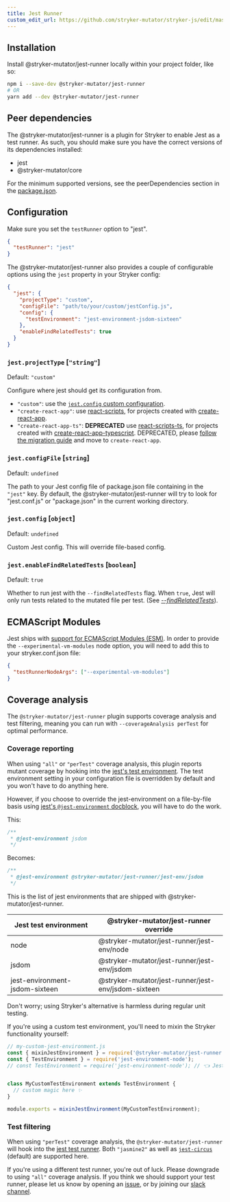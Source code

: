 ```yaml
---
title: Jest Runner
custom_edit_url: https://github.com/stryker-mutator/stryker-js/edit/master/docs/jest-runner.md
---
```


## Installation

Install @stryker-mutator/jest-runner locally within your project folder, like so:

```bash
npm i --save-dev @stryker-mutator/jest-runner
# OR
yarn add --dev @stryker-mutator/jest-runner
```

## Peer dependencies

The @stryker-mutator/jest-runner is a plugin for Stryker to enable Jest as a test runner. As such, you should make sure you have the correct versions of its dependencies installed:

- jest
- @stryker-mutator/core

For the minimum supported versions, see the peerDependencies section in the [package.json](https://raw.githubusercontent.com/stryker-mutator/stryker/master/packages/jest-runner/package.json).

## Configuration

Make sure you set the `testRunner` option to "jest".

```json
{
  "testRunner": "jest"
}
```

The @stryker-mutator/jest-runner also provides a couple of configurable options using the `jest` property in your Stryker config:

```json
{
  "jest": {
    "projectType": "custom",
    "configFile": "path/to/your/custom/jestConfig.js",
    "config": {
      "testEnvironment": "jest-environment-jsdom-sixteen"
    },
    "enableFindRelatedTests": true
  }
}
```

### `jest.projectType` [`"string"`]

Default: `"custom"`

Configure where jest should get its configuration from.

- `"custom"`: use the [`jest.config` custom configuration](#jestconfig-object).
- `"create-react-app"`: use [react-scripts](https://www.npmjs.com/package/react-scripts), for projects created with [create-react-app](https://github.com/facebook/create-react-app).
- `"create-react-app-ts"`: **DEPRECATED** use [react-scripts-ts](https://www.npmjs.com/package/react-scripts-ts), for projects created with [create-react-app-typescript](https://github.com/wmonk/create-react-app-typescript). DEPRECATED, please [follow the migration guide](https://create-react-app.dev/docs/adding-typescript/) and move to `create-react-app`.

### `jest.configFile` [`string`]

Default: `undefined`

The path to your Jest config file of package.json file containing in the `"jest"` key. By default, the @stryker-mutator/jest-runner will try to look for "jest.conf.js" or "package.json" in the current working directory.

### `jest.config` [`object`]

Default: `undefined`

Custom Jest config. This will override file-based config.

### `jest.enableFindRelatedTests` [`boolean`]

Default: `true`

Whether to run jest with the `--findRelatedTests` flag. When `true`, Jest will only run tests related to the mutated file per test. (See [_--findRelatedTests_](https://jestjs.io/docs/en/cli.html#--findrelatedtests-spaceseparatedlistofsourcefiles)).

## ECMAScript Modules

Jest ships with [support for ECMAScript Modules (ESM)](https://jestjs.io/docs/ecmascript-modules). In order to provide the `--experimental-vm-modules` node option, you will need to add this to your stryker.conf.json file:

```json
{
  "testRunnerNodeArgs": ["--experimental-vm-modules"]
}
```

## Coverage analysis

The `@stryker-mutator/jest-runner` plugin supports coverage analysis and test filtering, meaning you can run with `--coverageAnalysis perTest` for optimal performance.

### Coverage reporting

When using `"all"` or `"perTest"` coverage analysis, this plugin reports mutant coverage by hooking into the [jest's test environment](https://jestjs.io/docs/en/configuration.html#testenvironment-string). The test environment setting in your configuration file is overridden by default and you won't have to do anything here.

However, if you choose to override the jest-environment on a file-by-file basis using [jest's `@jest-environment` docblock](https://jestjs.io/docs/en/configuration.html#testenvironment-string), you will have to do the work.

This:

```js
/**
 * @jest-environment jsdom
 */
```

Becomes:

```js
/**
 * @jest-environment @stryker-mutator/jest-runner/jest-env/jsdom
 */
```

This is the list of jest environments that are shipped with @stryker-mutator/jest-runner.

| Jest test environment          | @stryker-mutator/jest-runner override               |
| ------------------------------ | --------------------------------------------------- |
| node                           | @stryker-mutator/jest-runner/jest-env/node          |
| jsdom                          | @stryker-mutator/jest-runner/jest-env/jsdom         |
| jest-environment-jsdom-sixteen | @stryker-mutator/jest-runner/jest-env/jsdom-sixteen |

Don't worry; using Stryker's alternative is harmless during regular unit testing.

If you're using a custom test environment, you'll need to mixin the Stryker functionality yourself:

```js
// my-custom-jest-environment.js
const { mixinJestEnvironment } = require('@stryker-mutator/jest-runner');
const { TestEnvironment } = require('jest-environment-node');
// const TestEnvironment = require('jest-environment-node'); // 👈 Jest@27 or lower


class MyCustomTestEnvironment extends TestEnvironment {
  // custom magic here ✨
}

module.exports = mixinJestEnvironment(MyCustomTestEnvironment);
```

### Test filtering

When using `"perTest"` coverage analysis, the `@stryker-mutator/jest-runner` will hook into the [jest test runner](https://jestjs.io/docs/en/configuration.html#testrunner-string). Both `"jasmine2"` as well as [`jest-circus`](https://www.npmjs.com/package/jest-circus) (default) are supported here.

If you're using a different test runner, you're out of luck. Please downgrade to using `"all"` coverage analysis. If you think we should support your test runner, please let us know by opening an [issue](https://github.com/stryker-mutator/stryker-js/issues/new?assignees=&labels=%F0%9F%9A%80+Feature+request&template=feature_request.md&title=), or by joining our [slack channel](https://join.slack.com/t/stryker-mutator/shared_invite/enQtOTUyMTYyNTg1NDQ0LTU4ODNmZDlmN2I3MmEyMTVhYjZlYmJkOThlNTY3NTM1M2QxYmM5YTM3ODQxYmJjY2YyYzllM2RkMmM1NjNjZjM).
